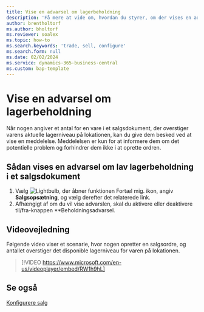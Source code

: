 ```yaml
---
title: Vise en advarsel om lagerbeholdning
description: 'Få mere at vide om, hvordan du styrer, om der vises en advarsel, når et ordreantal overstiger lagerniveauerne for en vare.'
author: brentholtorf
ms.author: bholtorf
ms.reviewer: soalex
ms.topic: how-to
ms.search.keywords: 'trade, sell, configure'
ms.search.form: null
ms.date: 02/02/2024
ms.service: dynamics-365-business-central
ms.custom: bap-template
---
```


# <a name="display-a-stockout-warning"></a>Vise en advarsel om lagerbeholdning

Når nogen angiver et antal for en vare i et salgsdokument, der overstiger varens aktuelle lagerniveau på lokationen, kan du give dem besked ved at vise en meddelelse. Meddelelsen er kun for at informere dem om det potentielle problem og forhindrer dem ikke i at oprette ordren.

## <a name="to-show-a-warning-about-low-inventory-on-a-sales-document"></a>Sådan vises en advarsel om lav lagerbeholdning i et salgsdokument

1. Vælg ![Lightbulb, der åbner funktionen Fortæl mig.](media/ui-search/search_small.png "Fortæl mig, hvad du vil foretage dig") ikon, angiv **Salgsopsætning**, og vælg derefter det relaterede link.
1. Afhængigt af om du vil vise advarslen, skal du aktivere eller deaktivere til/fra-knappen **Beholdningsadvarsel.

## <a name="video-guidance"></a>Videovejledning

Følgende video viser et scenarie, hvor nogen opretter en salgsordre, og antallet overstiger det disponible lagerniveau for varen på lokationen.

> [!VIDEO https://www.microsoft.com/en-us/videoplayer/embed/RW1h9hL]

## <a name="see-also"></a>Se også

[Konfigurere salg](sales-setup-sales.md)
